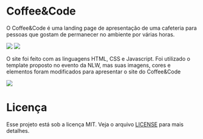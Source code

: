 <h1>Coffee&Code</h1>
<p>O Coffee&Code é uma landing page de apresentação de uma cafeteria para pessoas que gostam de permanecer no ambiente por várias horas.<p>

<img src="https://github.com/lulucasalves/coffeecode-project/blob/main/.github/img-3.png">
<img src="https://github.com/lulucasalves/coffeecode-project/blob/main/.github/img-2.png">

<p>O site foi feito com as linguagens HTML, CSS e Javascript. Foi utilizado o template proposto no evento da NLW, mas suas imagens, cores e elementos foram modificados para apresentar o site do Coffee&Code</p>

<img src="https://github.com/lulucasalves/coffeecode-project/blob/main/.github/img-1.png">

<h1>Licença</h1>
<p>Esse projeto está sob a licença MIT. Veja o arquivo <a href="https://github.com/lulucasalves/coffeecode-project/blob/main/.github/LICENSE.md">LICENSE</a> para mais detalhes.</p>
